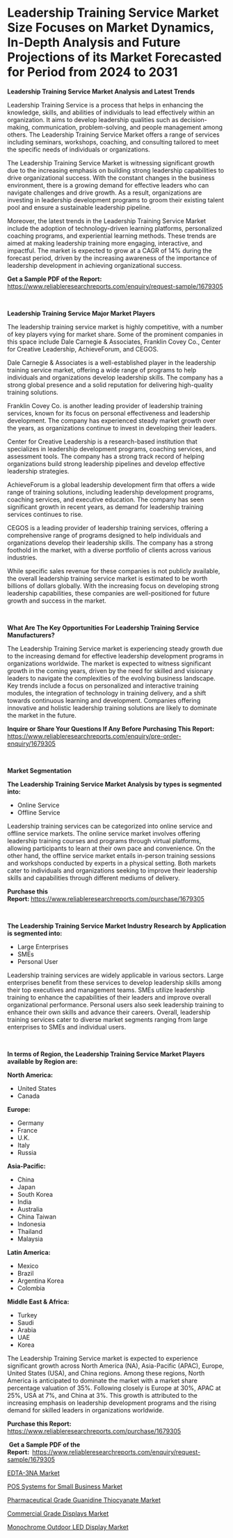 <p><h1>Leadership Training Service Market Size Focuses on Market Dynamics, In-Depth Analysis and Future Projections of its Market Forecasted for Period from 2024 to 2031</h1></p><p><strong>Leadership Training Service Market Analysis and Latest Trends</strong></p>
<p><p>Leadership Training Service is a process that helps in enhancing the knowledge, skills, and abilities of individuals to lead effectively within an organization. It aims to develop leadership qualities such as decision-making, communication, problem-solving, and people management among others. The Leadership Training Service Market offers a range of services including seminars, workshops, coaching, and consulting tailored to meet the specific needs of individuals or organizations.</p><p>The Leadership Training Service Market is witnessing significant growth due to the increasing emphasis on building strong leadership capabilities to drive organizational success. With the constant changes in the business environment, there is a growing demand for effective leaders who can navigate challenges and drive growth. As a result, organizations are investing in leadership development programs to groom their existing talent pool and ensure a sustainable leadership pipeline.</p><p>Moreover, the latest trends in the Leadership Training Service Market include the adoption of technology-driven learning platforms, personalized coaching programs, and experiential learning methods. These trends are aimed at making leadership training more engaging, interactive, and impactful. The market is expected to grow at a CAGR of 14% during the forecast period, driven by the increasing awareness of the importance of leadership development in achieving organizational success.</p></p>
<p><strong>Get a Sample PDF of the Report:&nbsp;</strong> <a href="https://www.reliableresearchreports.com/enquiry/request-sample/1679305">https://www.reliableresearchreports.com/enquiry/request-sample/1679305</a></p>
<p>&nbsp;</p>
<p><strong>Leadership Training Service Major Market Players</strong></p>
<p><p>The leadership training service market is highly competitive, with a number of key players vying for market share. Some of the prominent companies in this space include Dale Carnegie & Associates, Franklin Covey Co., Center for Creative Leadership, AchieveForum, and CEGOS.</p><p>Dale Carnegie & Associates is a well-established player in the leadership training service market, offering a wide range of programs to help individuals and organizations develop leadership skills. The company has a strong global presence and a solid reputation for delivering high-quality training solutions.</p><p>Franklin Covey Co. is another leading provider of leadership training services, known for its focus on personal effectiveness and leadership development. The company has experienced steady market growth over the years, as organizations continue to invest in developing their leaders.</p><p>Center for Creative Leadership is a research-based institution that specializes in leadership development programs, coaching services, and assessment tools. The company has a strong track record of helping organizations build strong leadership pipelines and develop effective leadership strategies.</p><p>AchieveForum is a global leadership development firm that offers a wide range of training solutions, including leadership development programs, coaching services, and executive education. The company has seen significant growth in recent years, as demand for leadership training services continues to rise.</p><p>CEGOS is a leading provider of leadership training services, offering a comprehensive range of programs designed to help individuals and organizations develop their leadership skills. The company has a strong foothold in the market, with a diverse portfolio of clients across various industries.</p><p>While specific sales revenue for these companies is not publicly available, the overall leadership training service market is estimated to be worth billions of dollars globally. With the increasing focus on developing strong leadership capabilities, these companies are well-positioned for future growth and success in the market.</p></p>
<p>&nbsp;</p>
<p><strong>What Are The Key Opportunities For Leadership Training Service Manufacturers?</strong></p>
<p><p>The Leadership Training Service market is experiencing steady growth due to the increasing demand for effective leadership development programs in organizations worldwide. The market is expected to witness significant growth in the coming years, driven by the need for skilled and visionary leaders to navigate the complexities of the evolving business landscape. Key trends include a focus on personalized and interactive training modules, the integration of technology in training delivery, and a shift towards continuous learning and development. Companies offering innovative and holistic leadership training solutions are likely to dominate the market in the future.</p></p>
<p><strong>Inquire or Share Your Questions If Any Before Purchasing This Report:</strong> <a href="https://www.reliableresearchreports.com/enquiry/pre-order-enquiry/1679305">https://www.reliableresearchreports.com/enquiry/pre-order-enquiry/1679305</a></p>
<p>&nbsp;</p>
<p><strong>Market Segmentation</strong></p>
<p><strong>The Leadership Training Service Market Analysis by types is segmented into:</strong></p>
<p><ul><li>Online Service</li><li>Offline Service</li></ul></p>
<p><p>Leadership training services can be categorized into online service and offline service markets. The online service market involves offering leadership training courses and programs through virtual platforms, allowing participants to learn at their own pace and convenience. On the other hand, the offline service market entails in-person training sessions and workshops conducted by experts in a physical setting. Both markets cater to individuals and organizations seeking to improve their leadership skills and capabilities through different mediums of delivery.</p></p>
<p><strong>Purchase this Report:&nbsp;</strong><a href="https://www.reliableresearchreports.com/purchase/1679305">https://www.reliableresearchreports.com/purchase/1679305</a></p>
<p>&nbsp;</p>
<p><strong>The Leadership Training Service Market Industry Research by Application is segmented into:</strong></p>
<p><ul><li>Large Enterprises</li><li>SMEs</li><li>Personal User</li></ul></p>
<p><p>Leadership training services are widely applicable in various sectors. Large enterprises benefit from these services to develop leadership skills among their top executives and management teams. SMEs utilize leadership training to enhance the capabilities of their leaders and improve overall organizational performance. Personal users also seek leadership training to enhance their own skills and advance their careers. Overall, leadership training services cater to diverse market segments ranging from large enterprises to SMEs and individual users.</p></p>
<p>&nbsp;</p>
<p><strong>In terms of Region, the Leadership Training Service Market Players available by Region are:</strong></p>
<p>
    <p> <strong> North America: </strong>
        <ul>
            <li>United States</li>
            <li>Canada</li>
        </ul>
        </p> 
    <p> <strong> Europe: </strong>
        <ul>
            <li>Germany</li>
            <li>France</li>
            <li>U.K.</li>
            <li>Italy</li>
            <li>Russia</li>
        </ul>
        </p> 
    <p> <strong> Asia-Pacific: </strong>
        <ul>
            <li>China</li>
            <li>Japan</li>
            <li>South Korea</li>
            <li>India</li>
            <li>Australia</li>
            <li>China Taiwan</li>
            <li>Indonesia</li>
            <li>Thailand</li>
            <li>Malaysia</li>
        </ul>
        </p> 
    <p> <strong> Latin America: </strong>
        <ul>
            <li>Mexico</li>
            <li>Brazil</li>
            <li>Argentina Korea</li>
            <li>Colombia</li>
        </ul>
        </p> 
    <p> <strong> Middle East & Africa: </strong>
        <ul>
            <li>Turkey</li>
            <li>Saudi</li>
            <li>Arabia</li>
            <li>UAE</li>
            <li>Korea</li>
        </ul>
    </p>
    </p>
<p><p>The Leadership Training Service market is expected to experience significant growth across North America (NA), Asia-Pacific (APAC), Europe, United States (USA), and China regions. Among these regions, North America is anticipated to dominate the market with a market share percentage valuation of 35%. Following closely is Europe at 30%, APAC at 25%, USA at 7%, and China at 3%. This growth is attributed to the increasing emphasis on leadership development programs and the rising demand for skilled leaders in organizations worldwide.</p></p>
<p><strong>Purchase this Report: </strong><a href="https://www.reliableresearchreports.com/purchase/1679305">https://www.reliableresearchreports.com/purchase/1679305</a></p>
<p>&nbsp;<strong>Get a Sample PDF of the Report:&nbsp;&nbsp;</strong><a href="https://www.reliableresearchreports.com/enquiry/request-sample/1679305">https://www.reliableresearchreports.com/enquiry/request-sample/1679305</a></p>
<p><strong></strong></p>
<p><p><a href="https://issuu.com/reportprime-2/docs/edta-3na-market-size-2030.pptx">EDTA-3NA Market</a></p><p><a href="https://medium.com/@bernadetteball666/pos-systems-for-small-business-market-share-evolution-and-market-growth-trends-2024-2031-4eb2314e221d">POS Systems for Small Business Market</a></p><p><a href="https://issuu.com/reportprime-2/docs/pharmaceutical-grade-guanidine-thiocyanate-market-">Pharmaceutical Grade Guanidine Thiocyanate Market</a></p><p><a href="https://github.com/elizabethdagraca/Market-Research-Report-List-2/blob/main/commercial-grade-displays-market.md">Commercial Grade Displays Market</a></p><p><a href="https://github.com/santosh758595/Market-Research-Report-List-3/blob/main/monochrome-outdoor-led-display-market.md">Monochrome Outdoor LED Display Market</a></p></p>